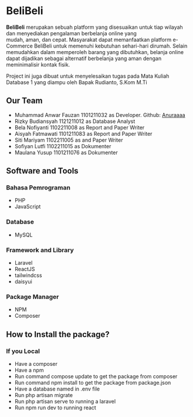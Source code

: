 # BeliBeli

<strong>BeliBeli</strong> merupakan sebuah platform yang disesuaikan untuk tiap wilayah dan menyediakan pengalaman berbelanja online yang mudah, aman, dan cepat.
Masyarakat dapat memanfaatkan platform e-Commerce BeliBeli untuk memenuhi kebutuhan sehari-hari dirumah. Selain memudahkan dalam memperoleh barang yang dibutuhkan, belanja online dapat dijadikan sebagai alternatif berbelanja yang aman dengan meminimalisir kontak fisik.

Project ini juga dibuat untuk menyelesaikan tugas pada Mata Kuliah Database 1 yang diampu oleh Bapak Rudianto, S.Kom M.Ti

## Our Team
- Muhammad Anwar Fauzan 1101211032 as Developer. Github: [Anuraaaa](https://github.com/Anuraaaa)
- Rizky Budiansyah 1121211012 as Database Analyst
- Bela Nofiyanti 1102211008 as Report and Paper Writer
- Aisyah Fatmawati 1101211083 as Report and Paper Writer
- Siti Mariyam 1102211005 as and Paper Writer
- Sofiyan Lutfi 1102211015 as Dokumenter
- Maulana Yusup 1101211076 as Dokumenter


## Software and Tools
### Bahasa Pemrograman
- PHP
- JavaScript

### Database
- MySQL

### Framework and Library
- Laravel
- ReactJS
- tailwindcss
- daisyui

### Package Manager
- NPM
- Composer

## How to Install the package?

### If you Local
- Have a composer
- Have a npm
- Run command compose update to get the package from composer
- Run command npm install to get the package from package.json
- Have a database named in .env file
- Run php artisan migrate
- Run php artisan serve to running a laravel
- Run npm run dev to running react
